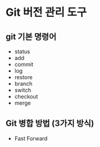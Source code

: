 # Git 버전 관리 도구
## git 기본 명령어

- status
- add
- commit
- log
- restore
- branch 
- switch
- checkout
- merge

## Git 병합 방법 (3가지 방식)
- Fast Forward
